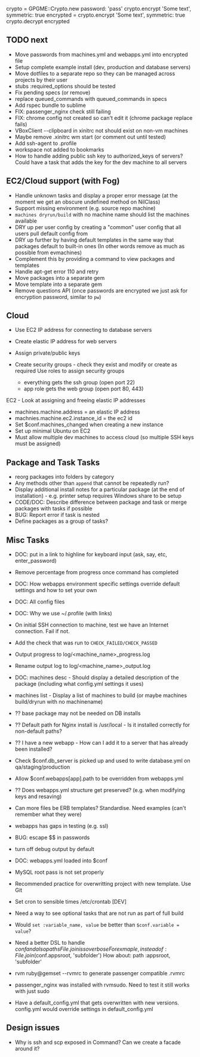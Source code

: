 crypto = GPGME::Crypto.new password: 'pass'
crypto.encrypt 'Some text', symmetric: true
encrypted = crypto.encrypt 'Some text', symmetric: true
crypto.decrypt encrypted


TODO next
----------------------------------------

* Move passwords from machines.yml and webapps.yml into encrypted file
* Setup complete example install (dev, production and database servers)
* Move dotfiles to a separate repo so they can be managed across projects by their user
* stubs :required_options should be tested
* Fix pending specs (or remove)
* replace queued_commands with queued_commands in specs
* Add rspec bundle to sublime
* FIX: passenger_nginx check still failing
* FIX: chrome config not created so can't edit it (chrome package replace fails)
* VBoxClient --clipboard in xinitrc not should exist on non-vm machines
* Maybe remove .xinitrc wm start (or comment out until tested)
* Add ssh-agent to .profile
* workspace not added to bookmarks
* How to handle adding public ssh key to authorized_keys of servers? Could have a task that adds the key for the dev machine to all servers


EC2/Cloud support (with Fog)
----------------------------------------

* Handle unknown tasks and display a proper error message (at the moment we get an obscure undefined method on NilClass)
* Support missing environment (e.g. source repo machine)
* `machines dryrun/build` with no machine name should list the machines available
* DRY up per user config by creating a "common" user config that all users pull default config from
* DRY up further by having default templates in the same way that packages default to built-in ones
  (In other words remove as much as possible from evmachines)
* Complement this by providing a command to view packages and templates
* Handle apt-get error 110 and retry
* Move packages into a separate gem
* Move template into a separate gem
* Remove questions API (once passwords are encrypted we just ask for encryption password, similar to `pw`)


Cloud
----------------------------------------

* Use EC2 IP address for connecting to database servers
* Create elastic IP address for web servers

* Assign private/public keys
* Create security groups - check they exist and modify or create as required
  Use roles to assign security groups
  * everything gets the ssh group (open port 22)
  * app role gets the web group (open port 80, 443)


EC2 - Look at assigning and freeing elastic IP addresses

  * machines.machine.address = an elastic IP address
  * machnies.machine.ec2.instance_id = the ec2 id
  * Set $conf.machines_changed when creating a new instance
  * Set up minimal Ubuntu on EC2
  * Must allow multiple dev machines to access cloud (so multiple SSH keys must be assigned)

Package and Task Tasks
----------------------------------------

* reorg packages into folders by category
* Any methods other than `append` that cannot be repeatedly run?
* Display additional install notes for a particular package (at the end of installation) - e.g. printer setup requires Windows share to be setup
* CODE/DOC: Describe difference between package and task or merge packages with tasks if possible
* BUG: Report error if task is nested
* Define packages as a group of tasks?


Misc Tasks
----------------------------------------

* DOC: put in a link to highline for keyboard input (ask, say, etc, enter_password)
* Remove percentage from progress once command has completed
* DOC: How webapps environment specific settings override default settings and how to set your own
* DOC: All config files
* DOC: Why we use ~/.profile (with links)
* On initial SSH connection to machine, test we have an Internet connection. Fail if not.
* Add the check that was run to `CHECK_FAILED/CHECK_PASSED`
* Output progress to log/<machine_name>_progress.log
* Rename output log to log/<machine_name>_output.log
* DOC: machines desc <package> - Should display a detailed description of the package (including what config.yml settings it uses)
* machines list - Display a list of machines to build (or maybe machines build/dryrun with no machinename)
* ?? base package may not be needed on DB installs
* ?? Default path for Nginx install is /usr/local - Is it installed correctly for non-default paths?
* ?? I have a new webapp - How can I add it to a server that has already been installed?
* Check $conf.db_server is picked up and used to write database.yml on qa/staging/production

* Allow $conf.webapps[app].path to be overridden from webapps.yml
* ?? Does webapps.yml structure get preserved? (e.g. when modifying keys and resaving)

* Can more files be ERB templates? Standardise. Need examples (can't remember what they were)
* webapps has gaps in testing (e.g. ssl)
* BUG: escape $$ in passwords
* turn off debug output by default
* DOC: webapps.yml loaded into $conf
* MySQL root pass is not set properly
* Recommended practice for overwritting project with new template. Use Git
* Set cron to sensible times /etc/crontab [DEV]
* Need a way to see optional tasks that are not run as part of full build

* Would `set :variable_name, value` be better than `$conf.variable = value`?
* Need a better DSL to handle $conf and also paths File.join is so verbose
  For exmaple, instead of:
      File.join($conf.appsroot, 'subfolder')
  How about:
      path :appsroot, 'subfolder'
* rvm ruby@gemset --rvmrc to generate passenger compatible .rvmrc
* passenger_nginx was installed with rvmsudo. Need to test it still works with just sudo
* Have a default_config.yml that gets overwritten with new versions. config.yml would override settings in default_config.yml

Design issues
----------------------------------------

* Why is ssh and scp exposed in Command? Can we create a facade around it?

